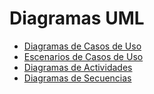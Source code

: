   # **Diagramas UML**

- [Diagramas de Casos de Uso](diagramas_de_casos_de_uso.md)
- [Escenarios de Casos de Uso](escenarios_de_casos_de_uso.md)
- [Diagramas de Actividades](diagramas_de_actividades.md)
- [Diagramas de Secuencias](diagramas_de_secuencias.md)
